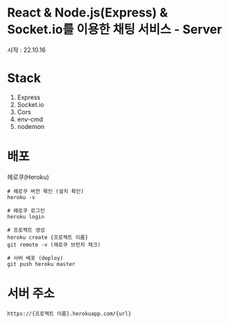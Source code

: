 # React & Node.js(Express) & Socket.io를 이용한 채팅 서비스 - Server
시작 : 22.10.16  
  
# Stack
1. Express  
2. Socket.io  
3. Cors  
4. env-cmd  
5. nodemon  
  
# 배포
헤로쿠(Heroku)  

```console
# 헤로쿠 버전 확인 (설치 확인)
heroku -v 

# 헤로쿠 로그인
heroku login

# 프로젝트 생성
heroku create {프로젝트 이름}
git remote -v (헤로쿠 브런치 체크)

# 서버 배포 (deploy)
git push heroku master
```

# 서버 주소
```console
https://{프로젝트 이름}.herokuapp.com/{url}
```